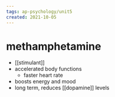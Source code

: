 ```yaml
---
tags: ap-psychology/unit5 
created: 2021-10-05
---
```


# methamphetamine

- [[stimulant]]
- accelerated body functions
	- faster heart rate
- boosts energy and mood
- long term, reduces [[dopamine]] levels 
